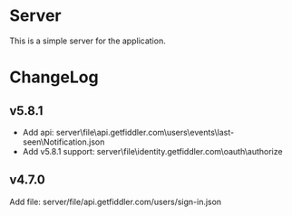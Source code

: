 # Server

This is a simple server for the application.

# ChangeLog

## v5.8.1

- Add api: server\file\api.getfiddler.com\users\events\last-seen\Notification.json
- Add v5.8.1 support: server\file\identity.getfiddler.com\oauth\authorize

## v4.7.0

Add file: server/file/api.getfiddler.com/users/sign-in.json